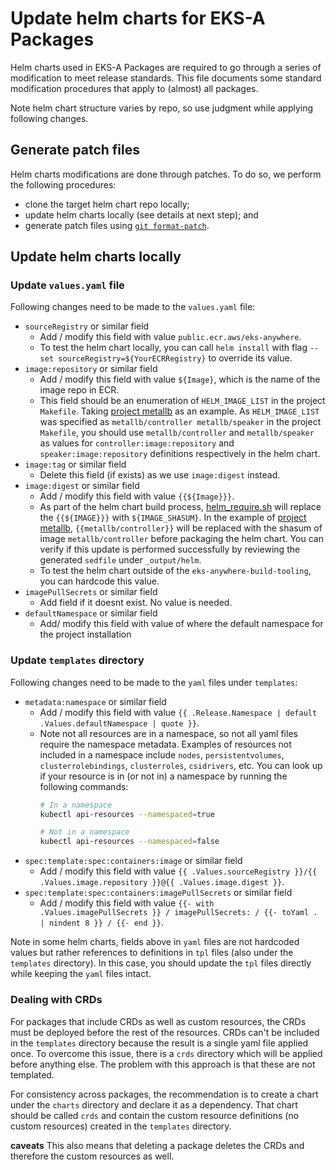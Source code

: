 # Update helm charts for EKS-A Packages

Helm charts used in EKS-A Packages are required to go through a series of modification to meet release standards. This file documents some standard modification procedures that apply to (almost) all packages.

Note helm chart structure varies by repo, so use judgment while applying following changes.

## Generate patch files

Helm charts modifications are done through patches. To do so, we perform the following procedures:
- clone the target helm chart repo locally;
- update helm charts locally (see details at next step); and 
- generate patch files using [`git format-patch`](https://git-scm.com/docs/git-format-patch).

## Update helm charts locally
### Update `values.yaml` file

Following changes need to be made to the `values.yaml` file:

- `sourceRegistry` or similar field
    - Add / modify this field with value `public.ecr.aws/eks-anywhere`. 
    - To test the helm chart locally, you can call `helm install` with flag `--set sourceRegistry=${YourECRRegistry}` to override its value.
- `image:repository` or similar field
    - Add / modify this field with value `${Image}`, which is the name of the image repo in ECR.
    - This field should be an enumeration of `HELM_IMAGE_LIST` in the project `Makefile`. Taking [project metallb](https://github.com/aws/eks-anywhere-build-tooling/tree/main/projects/metallb/metallb) as an example. As `HELM_IMAGE_LIST` was specified as `metallb/controller metallb/speaker` in the project `Makefile`, you should use `metallb/controller` and `metallb/speaker` as values for `controller:image:repository` and `speaker:image:repository` definitions respectively in the helm chart.
- `image:tag` or similar field
    - Delete this field (if exists) as we use `image:digest` instead.
- `image:digest` or similar field
    - Add / modify  this field with value `{{${Image}}}`.
    - As part of the helm chart build process, [helm_require.sh](https://github.com/aws/eks-anywhere-build-tooling/blob/main/build/lib/helm_require.sh) will replace the `{{${IMAGE}}}` with `${IMAGE_SHASUM}`. In the example of [project metallb](https://github.com/aws/eks-anywhere-build-tooling/tree/main/projects/metallb/metallb), `{{metallb/controller}}` will be replaced with the shasum of image `metallb/controller` before packaging the helm chart. You can verify if this update is performed successfully by reviewing the generated `sedfile` under `_output/helm`.
    - To test the helm chart outside of the `eks-anywhere-build-tooling`, you can hardcode this value.
- `imagePullSecrets` or similar field
    - Add field if it doesnt exist. No value is needed.
- `defaultNamespace` or similar field
    - Add/ modify this field with value of where the default namespace for the project installation

### Update `templates` directory
Following changes need to be made to the `yaml` files under `templates`:

- `metadata:namespace` or similar field
    - Add / modify this field with value `{{ .Release.Namespace | default .Values.defaultNamespace | quote }}`.
    - Note not all resources are in a namespace, so not all yaml files require the namespace metadata. Examples of resources not included in a namespace include `nodes`, `persistentvolumes`, `clusterrolebindings`, `clusterroles`, `csidrivers`, etc.
    You can look up if your resource is in (or not in) a namespace by running the following commands:
        ```bash
        # In a namespace
        kubectl api-resources --namespaced=true
        
        # Not in a namespace
        kubectl api-resources --namespaced=false
        ```
- `spec:template:spec:containers:image` or similar field
    - Add / modify this field with value `{{ .Values.sourceRegistry }}/{{ .Values.image.repository }}@{{ .Values.image.digest }}`.
- `spec:template:spec:containers:imagePullSecrets` or similar field
    - Add / modify this field with value
    `{{- with .Values.imagePullSecrets }} / imagePullSecrets: / {{- toYaml . | nindent 8 }} / {{- end }}`.

Note in some helm charts, fields above in `yaml` files are not hardcoded values but rather references to definitions in `tpl` files (also under the `templates` directory). In this case, you should update the `tpl` files directly while keeping the `yaml` files intact.

### Dealing with CRDs

For packages that include CRDs as well as custom resources, the CRDs must be deployed before the rest of the resources. CRDs can't be included in the `templates` directory because the result is a single yaml file applied once. To overcome this issue, there is a `crds` directory which will be applied before anything else. The problem with this approach is that these are not templated.

For consistency across packages, the recommendation is to create a chart under the `charts` directory and declare it as a dependency. That chart should be called `crds` and contain the custom resource definitions (no custom resources) created in the `templates` directory.

**caveats** This also means that deleting a package deletes the CRDs and therefore the custom resources as well.
